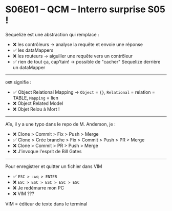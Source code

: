 # S06E01 – QCM – Interro surprise S05 !

Sequelize est une abstraction qui remplace :

- ❌ les contrôleurs → analyse la requête et envoie une réponse
- ✅ les dataMappers
- ❌ les routeurs  → aiguiller une requête vers un contrôleur
- ✅ rien de tout ça, cap'tain! → possible de "cacher" Sequelize derrière un dataMapper

---

`ORM` signifie :

- ✅ Object Relational Mapping
    → `Object` = `{}`, `Relational` = relation = TABLE, `Mapping` = lien
- ❌ Object Related Model
- ❌ Objet Relou à Mort !

---

Aïe, il y a une typo dans le repo de M. Anderson, je :

- ❌ Clone > Commit > Fix > Push > Merge
- ✅ Clone > Crée branche > Fix > Commit > Push > PR > Merge
- ❌ Clone > Commit > PR > Push > Merge
- ❌ J'invoque l'esprit de Bill Gates

---

Pour enregistrer et quitter un fichier dans VIM

- ✅ `ESC > :wq > ENTER`
- ❌ `ESC > ESC > ESC > ESC > ESC`
- ❌ Je redémarre mon PC
- ❌ VIM ???

VIM = éditeur de texte dans le terminal
